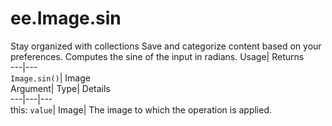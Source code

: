  
#  ee.Image.sin
Stay organized with collections  Save and categorize content based on your preferences. 
Computes the sine of the input in radians. 
Usage| Returns  
---|---  
`Image.sin()`| Image  
Argument| Type| Details  
---|---|---  
this: `value`| Image| The image to which the operation is applied.  
